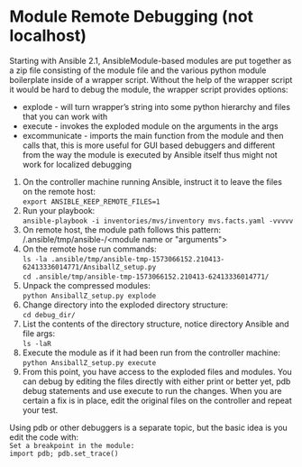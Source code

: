 # Module Remote Debugging (not localhost)
Starting with Ansible 2.1, AnsibleModule-based modules are put together as a zip
file consisting of the module file and the various python module boilerplate
inside of a wrapper script. Without the help of the wrapper script it would be
hard to debug the module, the wrapper script provides options:

* explode - will turn wrapper’s string into some python hierarchy and files
  that you can work with
* execute - invokes the exploded module on the arguments in the args
* excommunicate - imports the main function from the module and then calls that,
  this is more useful for GUI based debuggers and different from the way the
   module is executed by Ansible itself thus might not work for localized
   debugging

1. On the controller machine running Ansible, instruct it to leave the files on
   the remote host:<br>              `export ANSIBLE_KEEP_REMOTE_FILES=1`
2. Run your playbook:<br>
   `ansible-playbook -i inventories/mvs/inventory mvs.facts.yaml -vvvvv`
3. On remote host, the module path follows this pattern:<br>
   /.ansible/tmp/ansible-<unique id>/<module name or "arguments">
4. On the remote hose run commands:<br>
   `ls -la .ansible/tmp/ansible-tmp-1573066152.210413-62413336014771/AnsiballZ_setup.py`<br>
   `cd .ansible/tmp/ansible-tmp-1573066152.210413-62413336014771/`<br>
5. Unpack the compressed modules:<br>
   `python AnsiballZ_setup.py explode`<br>
6. Change directory into the exploded directory structure:<br>
   `cd debug_dir/`
7. List the contents of the directory structure, notice directory Ansible and file args:<br>
   `ls -laR`
8. Execute the module as if it had been run from the controller machine:<br>
   `python AnsiballZ_setup.py execute`
9.  From this point, you have access to the exploded files and modules. You can debug by editing the files directly
with either print or better yet, pdb debug statements and use execute to run the changes. When you are certain
a fix is in place, edit the original files on the controller and repeat your test. 

Using pdb or other debuggers is a separate topic, but the basic idea is you edit the code with:<br>
`Set a breakpoint in the module:`<br>
`import pdb; pdb.set_trace()`